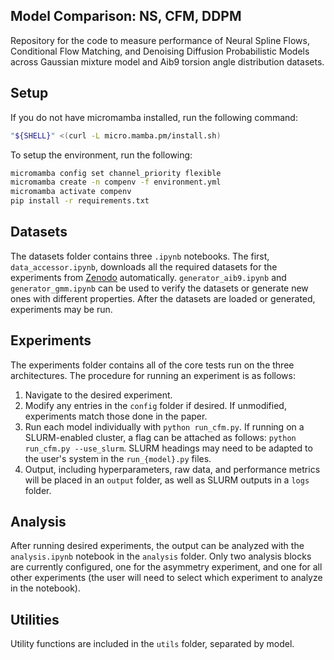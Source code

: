 ## Model Comparison: NS, CFM, DDPM

Repository for the code to measure performance of Neural Spline Flows, Conditional Flow Matching, and Denoising Diffusion Probabilistic Models across Gaussian mixture model and Aib9 torsion angle distribution datasets.

## Setup

If you do not have micromamba installed, run the following command:
```bash
"${SHELL}" <(curl -L micro.mamba.pm/install.sh)
```

To setup the environment, run the following:

```bash
micromamba config set channel_priority flexible
micromamba create -n compenv -f environment.yml
micromamba activate compenv
pip install -r requirements.txt
```

## Datasets

The datasets folder contains three `.ipynb` notebooks. The first, `data_accessor.ipynb`, downloads all the required datasets for the experiments from [Zenodo](https://zenodo.org/records/14679134?token=eyJhbGciOiJIUzUxMiJ9.eyJpZCI6IjAyYmYzODhlLWE2ZjYtNDA4NS1iNDhlLTJlNzZmMzcyNzMwZCIsImRhdGEiOnt9LCJyYW5kb20iOiI0YTE3NTE3N2Y4MThkODg0YTY4NTI4OWExMGE3NmNmNiJ9.HcFgvUV0sK8EhJm0Ow8cFn-56q8rGuSWj_LBQIcpzMZ_mAySqnJ4pJeJubxw_3Dtl2chUoHAGOaxgaRFyZRLWg) automatically. `generator_aib9.ipynb` and `generator_gmm.ipynb` can be used to verify the datasets or generate new ones with different properties. After the datasets are loaded or generated, experiments may be run.

## Experiments

The experiments folder contains all of the core tests run on the three architectures. The procedure for running an experiment is as follows:
1. Navigate to the desired experiment.
2. Modify any entries in the `config` folder if desired. If unmodified, experiments match those done in the paper.
3. Run each model individually with `python run_cfm.py`. If running on a SLURM-enabled cluster, a flag can be attached as follows: `python run_cfm.py --use_slurm`. SLURM headings may need to be adapted to the user's system in the `run_{model}.py` files.
4. Output, including hyperparameters, raw data, and performance metrics will be placed in an `output` folder, as well as SLURM outputs in a `logs` folder.

## Analysis

After running desired experiments, the output can be analyzed with the `analysis.ipynb` notebook in the `analysis` folder. Only two analysis blocks are currently configured, one for the asymmetry experiment, and one for all other experiments (the user will need to select which experiment to analyze in the notebook).

## Utilities

Utility functions are included in the `utils` folder, separated by model.
